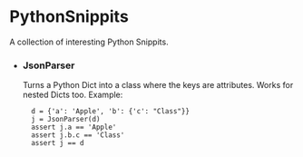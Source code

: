 # PythonSnippits


A collection of interesting Python Snippits.


+ ### JsonParser
   Turns a Python Dict into a class where the keys are attributes. Works for nested Dicts too.
      Example:
  
        d = {'a': 'Apple', 'b': {'c': "Class"}}
        j = JsonParser(d)
        assert j.a == 'Apple'
        assert j.b.c == 'Class'
        assert j == d
    
